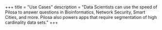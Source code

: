 +++
title = "Use Cases"
description = "Data Scientists can use the speed of Pilosa to answer questions in Bioinformatics, Network Security, Smart Cities, and more. Pilosa also powers apps that require segmentation of high cardinality data sets."
+++
